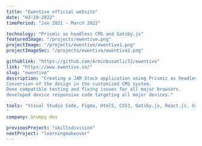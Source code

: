 ```yaml
---
title: "Ewentive official website"
date: "03-28-2022"
timePeriod: "Jan 2021 ‑ March 2022"

technology: "Prismic as headless CMS and Gatsby.js"
featuredImage: "/projects/ewentive.png"
projectImage: "/projects/ewentive/ewentive1.png"
projectImageSec: "/projects/ewentive/ewentive2.png"

githublink: "https://github.com/Arminbusatlic72/ewentive"
link: "https://www.ewentive.io/"
slug: "ewentive"
description: "Creating a JAM Stack application using Prismic as headless CMS and Gatsby JS for creating static websites.
Conversion of the design in the customized CMS system.
Done compatible testing and fixing issues for all major browsers.
developed device responsive code targeting all major devices."

tools: "Visual Studio Code, Figma, Html5, CSS3, Gatsby.js, React.js, GraphQL, SCSS, PHP, Wordpress, Netlify, Cpanel
"
company: Grumpy dev

previousProject: "skillsdivision"
nextProject: "learningmakeover"
---
```

